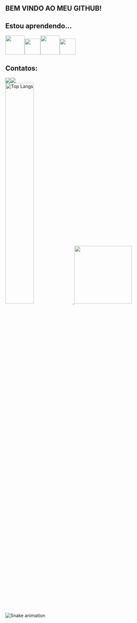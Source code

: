 ## BEM VINDO AO MEU GITHUB!

## Estou aprendendo...

<img src="https://cdn.jsdelivr.net/gh/devicons/devicon/icons/spring/spring-original-wordmark.svg" width="60" height="60"/><img         
src="https://cdn.jsdelivr.net/gh/devicons/devicon/icons/java/java-original.svg" width="50" height="50"/><img                                                
src="https://cdn.jsdelivr.net/gh/devicons/devicon/icons/git/git-original-wordmark.svg" width="60" height="60"/><img  
src="https://cdn.jsdelivr.net/gh/devicons/devicon/icons/github/github-original-wordmark.svg" width="50" height="50"/>

## Contatos:

<div>
<a href = "mailto:contato@fabiobiotec17@gmail.com"><img src="https://img.shields.io/badge/Gmail-D14836?style=for-the-badge&logo=gmail&logoColor=white" target="_blank"></a><a href="https://www.linkedin.com/in/seu-usuário-linkedln-aqui" target="_blank"><img src="https://img.shields.io/badge/-LinkedIn-%230077B5?style=for-the-badge&logo=linkedin&logoColor=white" target="_blank"></a>  
</div>

<a href="https://github.com/github.com/FABIO-ADS">
<img alt="Top Langs" width="42%" src="https://github-readme-stats.vercel.app/api/top-langs/?username=FABIO-ADS&layout=compact&theme=tokyonight" href="https://github.com/FABIO-ADS" />
<img height="180em" src="https://github-readme-stats.vercel.app/api?username=FABIO-ADS&show_icons=true&theme=dracula&include_all_commits=true&count_private=true"/>
</a>
  
![Snake animation](https://github.com/FABIO-ADS/FABIO-ADS/blob/output/github-contribution-grid-snake.svg)

          
          
